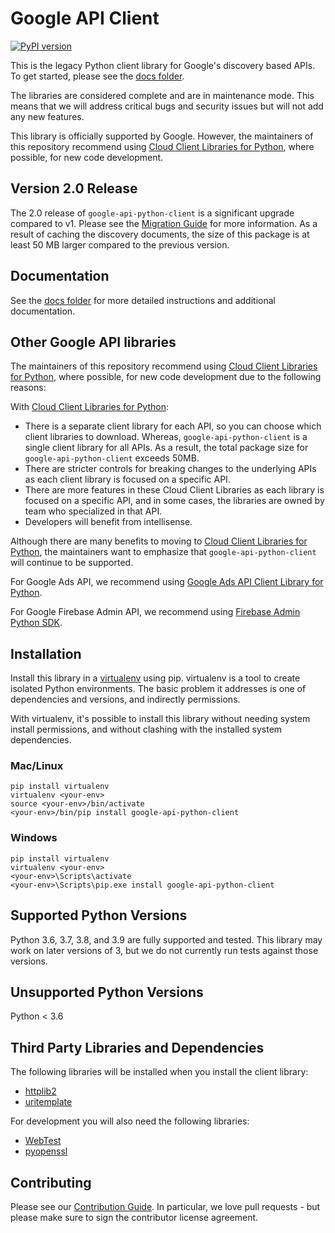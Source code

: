 # Google API Client

[![PyPI version](https://badge.fury.io/py/google-api-python-client.svg)](https://badge.fury.io/py/google-api-python-client)

This is the legacy Python client library for Google's discovery based APIs.
To get started, please see the [docs folder](https://github.com/googleapis/google-api-python-client/blob/master/docs/README.md).

The libraries are considered complete and are in maintenance mode. This means
that we will address critical bugs and security issues but will not add any
new features.

This library is officially supported by Google.  However, the maintainers of
this repository recommend using [Cloud Client Libraries for Python](https://github.com/googleapis/google-cloud-python),
where possible, for new code development.

## Version 2.0 Release
The 2.0 release of `google-api-python-client` is a significant upgrade compared
to v1. Please see the [Migration Guide](https://github.com/googleapis/google-api-python-client/blob/master/UPGRADING.md) for more information.
As a result of caching the discovery documents, the size of this package is at
least 50 MB larger compared to the previous version.

## Documentation

See the [docs folder](https://github.com/googleapis/google-api-python-client/blob/master/docs/README.md) for more detailed instructions and additional documentation.

## Other Google API libraries

The maintainers of this repository recommend using
[Cloud Client Libraries for Python](https://github.com/googleapis/google-cloud-python),
where possible, for new code development due to the following reasons:

With [Cloud Client Libraries for Python](https://github.com/googleapis/google-cloud-python):
- There is a separate client library for each API, so you can choose
which client libraries to download. Whereas, `google-api-python-client` is a
single client library for all APIs. As a result, the total package size for
`google-api-python-client` exceeds 50MB.
- There are stricter controls for breaking changes to the underlying APIs
as each client library is focused on a specific API.
- There are more features in these Cloud Client Libraries as each library is
focused on a specific API, and in some cases, the libraries are owned by team
who specialized in that API.
- Developers will benefit from intellisense.

Although there are many benefits to moving to
[Cloud Client Libraries for Python](https://github.com/googleapis/google-cloud-python),
the maintainers want to emphasize that `google-api-python-client` will continue
to be supported.

For Google Ads API, we recommend using [Google Ads API Client Library for Python](https://github.com/googleads/google-ads-python/).

For Google Firebase Admin API, we recommend using [Firebase Admin Python SDK](https://github.com/firebase/firebase-admin-python).

## Installation

Install this library in a [virtualenv](https://virtualenv.pypa.io/en/latest/) using pip. virtualenv is a tool to
create isolated Python environments. The basic problem it addresses is one of
dependencies and versions, and indirectly permissions.

With virtualenv, it's possible to install this library without needing system
install permissions, and without clashing with the installed system
dependencies.

### Mac/Linux

```
pip install virtualenv
virtualenv <your-env>
source <your-env>/bin/activate
<your-env>/bin/pip install google-api-python-client
```

### Windows

```
pip install virtualenv
virtualenv <your-env>
<your-env>\Scripts\activate
<your-env>\Scripts\pip.exe install google-api-python-client
```

## Supported Python Versions

Python 3.6, 3.7, 3.8, and 3.9 are fully supported and tested. This library may work on later versions of 3, but we do not currently run tests against those versions.

## Unsupported Python Versions

Python < 3.6

## Third Party Libraries and Dependencies

The following libraries will be installed when you install the client library:
* [httplib2](https://github.com/httplib2/httplib2)
* [uritemplate](https://github.com/sigmavirus24/uritemplate)

For development you will also need the following libraries:
* [WebTest](http://webtest.pythonpaste.org/en/latest/index.html)
* [pyopenssl](https://pypi.python.org/pypi/pyOpenSSL)

## Contributing

Please see our [Contribution Guide](https://github.com/googleapis/google-api-python-client/blob/master/CONTRIBUTING.rst).
In particular, we love pull requests - but please make sure to sign
the contributor license agreement.
